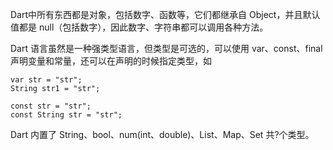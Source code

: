 Dart中所有东西都是对象，包括数字、函数等，它们都继承自 Object，并且默认值都是 null（包括数字），因此数字、字符串都可以调用各种方法。

Dart 语言虽然是一种强类型语言，但类型是可选的，可以使用 var、const、final 声明变量和常量，还可以在声明的时候指定类型，如

```
var str = "str";
String str1 = "str";

const str = "str";
const String str = "str";
```

Dart 内置了 String、bool、num(int、double)、List、Map、Set 共?个类型。
